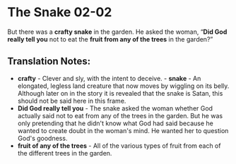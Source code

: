 The Snake 02-02
=================


But there was a **crafty snake** in the garden. He asked the woman,
“**Did God really tell you** not to eat the **fruit from any of the
trees** in the garden?”

Translation Notes:
------------------

-   **crafty** - Clever and sly, with the intent to deceive.  -
**snake** - An elongated, legless land creature that now moves by
    wiggling on its belly. Although later on in the story it is revealed
    that the snake is Satan, this should not be said here in this frame.
-   **Did God really tell you** - The snake asked the woman whether God
    actually said not to eat from any of the trees in the garden. But he
    was only pretending that he didn't know what God had said because
    he wanted to create doubt in the woman's mind. He wanted her to
    question God's goodness.
-   **fruit of any of the trees** - All of the various types of fruit
    from each of the different trees in the garden.

